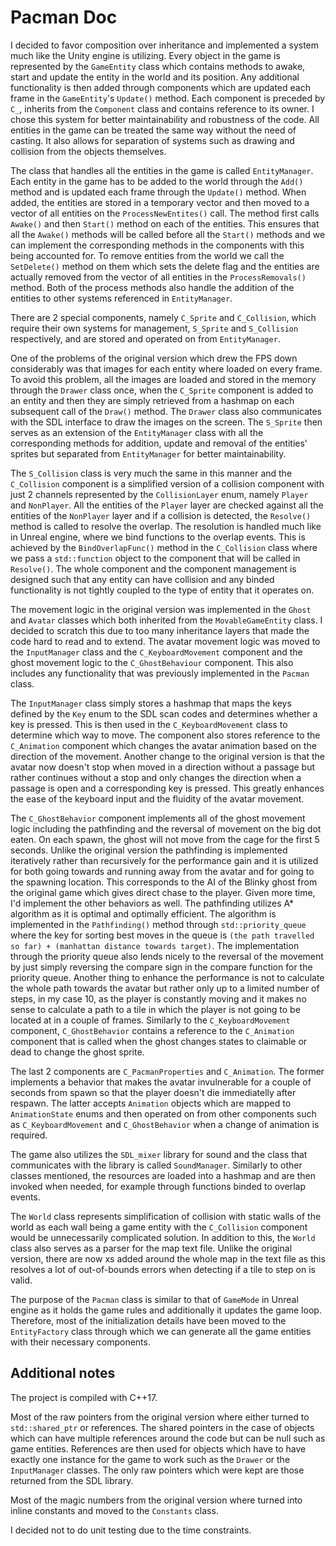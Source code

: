 # Pacman Doc
I decided to favor composition over inheritance and implemented a system much like the Unity engine is utilizing. Every object in the game is represented by the `GameEntity` class which contains methods to awake, start and update the entity in the world and its position. Any additional functionality is then added through components which are updated each frame in the `GameEntity`'s `Update()` method. Each component is preceded by `C_`, inherits from the `Component` class and contains reference to its owner. I chose this system for better maintainability and robustness of the code. All entities in the game can be treated the same way without the need of casting. It also allows for separation of systems such as drawing and collision from the objects themselves.

The class that handles all the entities in the game is called `EntityManager`. Each entity in the game has to be added to the world through the `Add()` method and is updated each frame through the `Update()` method. When added, the entities are stored in a temporary vector and then moved to a vector of all entities on the `ProcessNewEntites()` call. The method first calls `Awake()` and then `Start()` method on each of the entities. This ensures that all the `Awake()` methods will be called before all the `Start()` methods and we can implement the corresponding methods in the components with this being accounted for. To remove entities from the world we call the `SetDelete()` method on them which sets the delete flag and the entities are actually removed from the vector of all entities in the `ProcessRemovals()` method. Both of the process methods also handle the addition of the entities to other systems referenced in `EntityManager`.

There are 2 special components, namely `C_Sprite` and `C_Collision`, which require their own systems for management, `S_Sprite` and `S_Collision` respectively, and are stored and operated on from `EntityManager`.

One of the problems of the original version which drew the FPS down considerably was that images for each entity where loaded on every frame. To avoid this problem, all the images are loaded and stored in the memory through the `Drawer` class once, when the `C_Sprite` component is added to an entity and then they are simply retrieved from a hashmap on each subsequent call of the `Draw()` method. The `Drawer` class also communicates with the SDL interface to draw the images on the screen. The `S_Sprite` then serves as an extension of the `EntityManager` class with all the corresponding methods for addition, update and removal of the entities' sprites but separated from `EntityManager` for better maintainability.

The `S_Collision` class is very much the same in this manner and the `C_Collision` component is a simplified version of a collision component with just 2 channels represented by the `CollisionLayer` enum, namely `Player` and `NonPlayer`. All the entities of the `Player` layer are checked against all the entities of the `NonPlayer` layer and if a collision is detected, the `Resolve()` method is called to resolve the overlap. The resolution is handled much like in Unreal engine, where we bind functions to the overlap events. This is achieved by the `BindOverlapFunc()` method in the `C_Collision` class where we pass a `std::function` object to the component that will be called in `Resolve()`. The whole component and the component management is designed such that any entity can have collision and any binded functionality is not tightly coupled to the type of entity that it operates on.

The movement logic in the original version was implemented in the `Ghost` and `Avatar` classes which both inherited from the `MovableGameEntity` class. I decided to scratch this due to too many inheritance layers that made the code hard to read and to extend. The avatar movement logic was moved to the `InputManager` class and the `C_KeyboardMovement` component and the ghost movement logic to the `C_GhostBehaviour` component. This also includes any functionality that was previously implemented in the `Pacman` class.

The `InputManager` class simply stores a hashmap that maps the keys defined by the `Key` enum to the SDL scan codes and determines whether a key is pressed. This is then used in the `C_KeyboardMovement` class to determine which way to move. The component also stores reference to the `C_Animation` component which changes the avatar animation based on the direction of the movement. Another change to the original version is that the avatar now doesn't stop when moved in a direction without a passage but rather continues without a stop and only changes the direction when a passage is open and a corresponding key is pressed. This greatly enhances the ease of the keyboard input and the fluidity of the avatar movement.

The `C_GhostBehavior` component implements all of the ghost movement logic including the pathfinding and the reversal of movement on the big dot eaten. On each spawn, the ghost will not move from the cage for the first 5 seconds. Unlike the original version the pathfinding is implemented iteratively rather than recursively for the performance gain and it is utilized for both going towards and running away from the avatar and for going to the spawning location. This corresponds to the AI of the Blinky ghost from the original game which gives direct chase to the player. Given more time, I'd implement the other behaviors as well. The pathfinding utilizes A* algorithm as it is optimal and optimally efficient. The algorithm is implemented in the `Pathfinding()` method through `std::priority_queue` where the key for sorting best moves in the queue is `(the path travelled so far) + (manhattan distance towards target)`. The implementation through the priority queue also lends nicely to the reversal of the movement by just simply reversing the compare sign in the compare function for the priority queue. Another thing to enhance the performance is not to calculate the whole path towards the avatar but rather only up to a limited number of steps, in my case 10, as the player is constantly moving and it makes no sense to calculate a path to a tile in which the player is not going to be located at in a couple of frames. Similarly to the `C_KeyboardMovement` component, `C_GhostBehavior` contains a reference to the `C_Animation` component that is called when the ghost changes states to claimable or dead to change the ghost sprite.

The last 2 components are `C_PacmanProperties` and `C_Animation`. The former implements a behavior that makes the avatar invulnerable for a couple of seconds from spawn so that the player doesn't die immediatelly after respawn. The latter accepts `Animation` objects which are mapped to `AnimationState` enums and then operated on from other components such as `C_KeyboardMovement` and `C_GhostBehavior` when a change of animation is required.

The game also utilizes the `SDL_mixer` library for sound and the class that communicates with the library is called `SoundManager`. Similarly to other classes mentioned, the resources are loaded into a hashmap and are then invoked when needed, for example through functions binded to overlap events.

The `World` class represents simplification of collision with static walls of the world as each wall being a game entity with the `C_Collision` component would be unnecessarily complicated solution. In addition to this, the `World` class also serves as a parser for the map text file. Unlike the original version, there are now xs added around the whole map in the text file as this resolves a lot of out-of-bounds errors when detecting if a tile to step on is valid.

The purpose of the `Pacman` class is similar to that of `GameMode` in Unreal engine as it holds the game rules and additionally it updates the game loop. Therefore, most of the initialization details have been moved to the `EntityFactory` class through which we can generate all the game entities with their necessary components.

## Additional notes
The project is compiled with C++17.

Most of the raw pointers from the original version where either turned to `std::shared_ptr` or references. The shared pointers in the case of objects which can have multiple references around the code but can be null such as game entities. References are then used for objects which have to have exactly one instance for the game to work such as the `Drawer` or the `InputManager` classes. The only raw pointers which were kept are those returned from the SDL library.

Most of the magic numbers from the original version where turned into inline constants and moved to the `Constants` class.

I decided not to do unit testing due to the time constraints.

